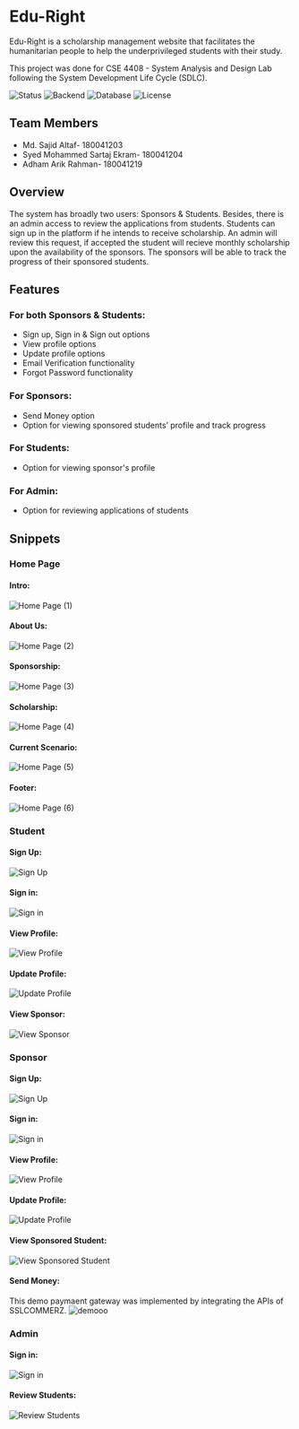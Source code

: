 # Edu-Right

Edu-Right is a scholarship management website that facilitates the humanitarian people to help the underprivileged students with their study. 

This project was done for CSE 4408 - System Analysis and Design Lab following the System Development Life Cycle (SDLC).

![Status](https://img.shields.io/badge/Status-Complete-brightgreen)
![Backend](https://img.shields.io/badge/Backend-php-purple)
![Database](https://img.shields.io/badge/Database-phpMyAdmin-blue)
![License](https://img.shields.io/badge/license-MIT-orange.svg)


## Team Members
* Md. Sajid Altaf- 180041203
* Syed Mohammed Sartaj Ekram- 180041204
* Adham Arik Rahman- 180041219

## Overview
The system has broadly two users: Sponsors & Students. Besides, there is an admin access to review the applications from students. Students can sign up in the platform if he intends to receive scholarship. An admin will review this request, if accepted the student will recieve monthly scholarship upon the availability of the sponsors. The sponsors will be able to track the progress of their sponsored students.  

## Features
### For both Sponsors & Students:
* Sign up, Sign in & Sign out options
* View profile options 
* Update profile options
* Email Verification functionality 
* Forgot Password functionality 

### For Sponsors:
* Send Money option
* Option for viewing sponsored students’ profile and track progress

### For Students:
* Option for viewing sponsor's profile

### For Admin:
* Option for reviewing applications of students


## Snippets
### Home Page
#### Intro:
![Home Page (1)](https://user-images.githubusercontent.com/57594776/109493440-b38e0e00-7ab6-11eb-870c-e7443bb5beb2.jpg)
#### About Us:
![Home Page (2)](https://user-images.githubusercontent.com/57594776/109493659-049e0200-7ab7-11eb-8b02-8a136f59a080.jpg)
#### Sponsorship:
![Home Page (3)](https://user-images.githubusercontent.com/57594776/109493722-1a132c00-7ab7-11eb-9b33-dd20e66c2127.jpg)
#### Scholarship:
![Home Page (4)](https://user-images.githubusercontent.com/57594776/109493704-15e70e80-7ab7-11eb-97fa-af50acd825aa.jpg)
#### Current Scenario:
![Home Page (5)](https://user-images.githubusercontent.com/57594776/109493715-18e1ff00-7ab7-11eb-8b02-58d7eb096d15.jpg)
#### Footer:
![Home Page (6)](https://user-images.githubusercontent.com/57594776/109493719-197a9580-7ab7-11eb-8084-cda9a440b308.jpg)

### Student
#### Sign Up:
![Sign Up](https://user-images.githubusercontent.com/57594776/109494226-cead4d80-7ab7-11eb-9edf-000979063d4e.jpg)
#### Sign in:
![Sign in](https://user-images.githubusercontent.com/57594776/109494263-d967e280-7ab7-11eb-86e3-28c20f13d2a1.jpg)
#### View Profile:
![View Profile](https://user-images.githubusercontent.com/57594776/109494250-d53bc500-7ab7-11eb-8f0c-f92161e0bcf3.jpg)
#### Update Profile:
![Update Profile](https://user-images.githubusercontent.com/57594776/109494238-d2d96b00-7ab7-11eb-9327-3479a21421b9.jpg)
#### View Sponsor:
![View Sponsor](https://user-images.githubusercontent.com/57594776/109494259-d7058880-7ab7-11eb-9ac4-cbbf6903b6b5.jpg)

### Sponsor
#### Sign Up:
![Sign Up](https://user-images.githubusercontent.com/57594776/109494679-6743cd80-7ab8-11eb-900c-954e5fdc93be.jpg)
#### Sign in:
![Sign in](https://user-images.githubusercontent.com/57594776/109494677-66ab3700-7ab8-11eb-8379-79d1f6ad82a2.jpg)
#### View Profile:
![View Profile](https://user-images.githubusercontent.com/57594776/109494673-657a0a00-7ab8-11eb-9a86-d304e3a115cb.jpg)
#### Update Profile:
![Update Profile](https://user-images.githubusercontent.com/57594776/109494667-63b04680-7ab8-11eb-9b17-847e4ecd9334.jpg)
#### View Sponsored Student:
![View Sponsored Student](https://user-images.githubusercontent.com/57594776/109494676-6612a080-7ab8-11eb-9bbb-435a708d3fd7.jpg)
#### Send Money:
This demo paymaent gateway was implemented by integrating the APIs of SSLCOMMERZ.
![demooo](https://user-images.githubusercontent.com/57594776/109497058-b3dcd800-7abb-11eb-8843-02d5a59673b7.png)


### Admin
#### Sign in:
![Sign in](https://user-images.githubusercontent.com/57594776/109494916-bab61b80-7ab8-11eb-9ae1-4a54d666b127.jpg)
#### Review Students:
![Review Students](https://user-images.githubusercontent.com/57594776/109494922-bc7fdf00-7ab8-11eb-9f64-61d4d2ead75a.jpg)


